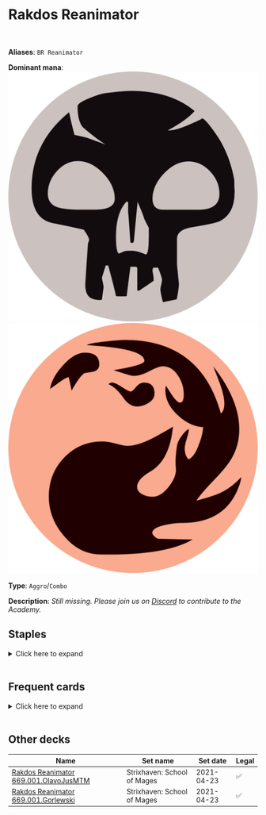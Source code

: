 <!-- This page is automatically generated by Myr: do not update it manually. Changes directly applied here will be lost. -->
# Rakdos Reanimator
<br/>

**Aliases**: `BR Reanimator`


**Dominant mana**: <img src="../resources/images/mana/B.png" class="dominant-mana-icon"/> <img src="../resources/images/mana/R.png" class="dominant-mana-icon"/>

**Type**: `Aggro`/`Combo`

**Description**: _Still missing. Please join us on [Discord](https://discord.gg/fYQbpjjkQ3) to contribute to the Academy._


## **Staples**

<details>
  <summary>Click here to expand</summary>
<a href="https://scryfall.com/card/2xm/121/cathartic-reunion"><img src="https://c1.scryfall.com/file/scryfall-cards/normal/front/b/3/b36fa6f3-29e8-4788-bfcd-59576187c399.jpg" class="archetype-card rounded-image"/></a>
<a href="https://scryfall.com/card/bbd/172/dragon-breath"><img src="https://c1.scryfall.com/file/scryfall-cards/normal/front/0/9/0900c3b6-cf56-4089-a1e3-c1f53edcf23a.jpg" class="archetype-card rounded-image"/></a>
<a href="https://scryfall.com/card/jmp/230/exhume"><img src="https://c1.scryfall.com/file/scryfall-cards/normal/front/5/f/5f1cdcba-a04a-4a2f-8bc1-0dd7fa03754d.jpg" class="archetype-card rounded-image"/></a>
<a href="https://scryfall.com/card/c21/168/faithless-looting"><img src="https://c1.scryfall.com/file/scryfall-cards/normal/front/1/d/1d6e5cc9-bd48-41b6-ac20-5a3e38aecdc5.jpg" class="archetype-card rounded-image"/></a>
<a href="https://scryfall.com/card/uma/102/gurmag-angler"><img src="https://c1.scryfall.com/file/scryfall-cards/normal/front/c/e/cedd44eb-f381-46e1-bcb0-88416b4ce33d.jpg" class="archetype-card rounded-image"/></a>
<a href="https://scryfall.com/card/rav/105/shred-memory"><img src="https://c1.scryfall.com/file/scryfall-cards/normal/front/e/3/e38192e5-814f-4269-bae8-13867a73e7fa.jpg" class="archetype-card rounded-image"/></a>
<a href="https://scryfall.com/card/uma/8/ulamogs-crusher"><img src="https://c1.scryfall.com/file/scryfall-cards/normal/front/e/d/eda0fd38-38e6-4e9b-9c17-4d855e01b1e1.jpg" class="archetype-card rounded-image"/></a>
</details><br/>



## **Frequent cards**

<details>
  <summary>Click here to expand</summary>
<a href="https://scryfall.com/card/uma/89/chainers-edict"><img src="https://c1.scryfall.com/file/scryfall-cards/normal/front/a/3/a36a583a-d4be-4589-a43c-a2854de062c6.jpg" class="archetype-card rounded-image"/></a>
<a href="https://scryfall.com/card/stx/170/cram-session"><img src="https://c1.scryfall.com/file/scryfall-cards/normal/front/c/5/c59a249f-35ed-447a-845b-32ba5a53124e.jpg" class="archetype-card rounded-image"/></a>
<a href="https://scryfall.com/card/a25/82/dark-ritual"><img src="https://c1.scryfall.com/file/scryfall-cards/normal/front/9/5/95f27eeb-6f14-4db3-adb9-9be5ed76b34b.jpg" class="archetype-card rounded-image"/></a>
<a href="https://scryfall.com/card/m21/96/duress"><img src="https://c1.scryfall.com/file/scryfall-cards/normal/front/4/9/49c07ea0-27ff-46fb-a41f-3e378c977b5d.jpg" class="archetype-card rounded-image"/></a>
<a href="https://scryfall.com/card/soi/168/insolent-neonate"><img src="https://c1.scryfall.com/file/scryfall-cards/normal/front/8/1/813104f6-e6e4-4709-8626-12fe4262a11f.jpg" class="archetype-card rounded-image"/></a>
<a href="https://scryfall.com/card/tsr/174/lightning-axe"><img src="https://c1.scryfall.com/file/scryfall-cards/normal/front/c/a/ca33c171-ab9e-4908-8f97-82cd83b173c0.jpg" class="archetype-card rounded-image"/></a>
<a href="https://scryfall.com/card/eld/131/merchant-of-the-vale-haggle"><img src="https://c1.scryfall.com/file/scryfall-cards/normal/front/0/b/0b4399b6-e67f-40d8-8676-f5db7e04a6c9.jpg" class="archetype-card rounded-image"/></a>
<a href="https://scryfall.com/card/thb/107/mogiss-favor"><img src="https://c1.scryfall.com/file/scryfall-cards/normal/front/d/e/de6bf7fb-11ca-4878-8072-cebaa763a549.jpg" class="archetype-card rounded-image"/></a>
<a href="https://scryfall.com/card/mh1/103/ransack-the-lab"><img src="https://c1.scryfall.com/file/scryfall-cards/normal/front/b/5/b547513d-8b69-41cd-84c9-4b08b6426f1d.jpg" class="archetype-card rounded-image"/></a>
<a href="https://scryfall.com/card/dvd/36/stinkweed-imp"><img src="https://c1.scryfall.com/file/scryfall-cards/normal/front/2/a/2ab08d69-210b-4b06-88a2-45281a1a4e1e.jpg" class="archetype-card rounded-image"/></a>
<a href="https://scryfall.com/card/iko/100/suffocating-fumes"><img src="https://c1.scryfall.com/file/scryfall-cards/normal/front/6/6/66b562e4-35df-4aee-848d-ceb4204bbe58.jpg" class="archetype-card rounded-image"/></a>
<a href="https://scryfall.com/card/m21/165/thrill-of-possibility"><img src="https://c1.scryfall.com/file/scryfall-cards/normal/front/f/4/f4af156d-0fbf-4a4e-b0c1-db7e95be4903.jpg" class="archetype-card rounded-image"/></a>
</details><br/>





## **Other decks**

| Name | Set name | Set date | Legal |
| -----| -------- | -------- | ----- |
| [Rakdos Reanimator 669.001.OlavoJusMTM](https://www.mtggoldfish.com/deck/4351132) | Strixhaven: School of Mages | 2021-04-23 | ✅ |
| [Rakdos Reanimator 669.001.Gorlewski](https://www.mtggoldfish.com/deck/4351131) | Strixhaven: School of Mages | 2021-04-23 | ✅ |





